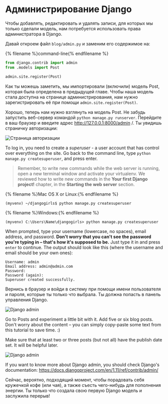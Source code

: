 # Администрирование Django

Чтобы добавлять, редактировать и удалять записи, для которых мы только сделали модель, нам потребуется использовать права администратора в Django.

Давай откроем файл `blog/admin.py` и заменим его содержимое на:

{% filename %}command-line{% endfilename %}

```python
from django.contrib import admin
from .models import Post

admin.site.register(Post)
```

Как ты можешь заметить, мы импортировали (включили) модель Post, которая была определена в предыдущей главе. Чтобы наша модель стала доступна на странице администрирования, нам нужно зарегистрировать её при помощи `admin.site.register(Post)`.

Хорошо, теперь нам нужно взглянуть на модель Post. Не забудь запустить веб-сервер командой `python manage.py runserver`. Перейдите в ваш браузер и введите адрес http://127.0.0.1:8000/admin /. Ты увидишь страничку авторизации:

![Страница авторизации](images/login_page2.png)

To log in, you need to create a *superuser* - a user account that has control over everything on the site. Go back to the command line, type `python manage.py createsuperuser`, and press enter.

> Remember, to write new commands while the web server is running, open a new terminal window and activate your virtualenv. We reviewed how to write new commands in the **Your first Django project!** chapter, in the **Starting the web server** section.

{% filename %}Mac OS X or Linux:{% endfilename %}

    (myvenv) ~/djangogirls$ python manage.py createsuperuser
    

{% filename %}Windows:{% endfilename %}

    (myvenv) C:\Users\Name\djangogirls> python manage.py createsuperuser
    

When prompted, type your username (lowercase, no spaces), email address, and password. **Don't worry that you can't see the password you're typing in – that's how it's supposed to be.** Just type it in and press `enter` to continue. The output should look like this (where the username and email should be your own ones):

    Username: admin
    Email address: admin@admin.com
    Password:
    Password (again):
    Superuser created successfully.
    

Вернись в браузер и войди в систему при помощи имени пользователя и пароля, которые ты только что выбрала. Ты должна попасть в панель управления Django.

![Django admin](images/django_admin3.png)

Go to Posts and experiment a little bit with it. Add five or six blog posts. Don't worry about the content – you can simply copy-paste some text from this tutorial to save time. :)

Make sure that at least two or three posts (but not all) have the publish date set. It will be helpful later.

![Django admin](images/edit_post3.png)

If you want to know more about Django admin, you should check Django's documentation: https://docs.djangoproject.com/en/1.11/ref/contrib/admin/

Сейчас, вероятно, подходящий момент, чтобы порадовать себя кружечкой кофе (или чая), а также съесть чего-нибудь для пополнения энергии. Ты только что создала свою первую Django модель и заслужила перерыв!